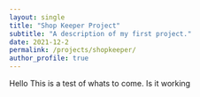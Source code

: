 ```yaml
---
layout: single
title: "Shop Keeper Project"
subtitle: "A description of my first project."
date: 2021-12-2
permalink: /projects/shopkeeper/
author_profile: true
---
```


Hello This is a test of whats to come. Is it working

